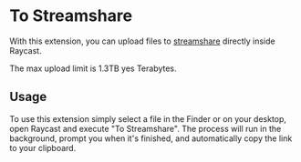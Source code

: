 # To Streamshare

With this extension, you can upload files to [streamshare](https://streamshare.wireway.ch) directly inside Raycast.

The max upload limit is 1.3TB yes Terabytes.

## Usage

To use this extension simply select a file in the Finder or on your desktop, open Raycast and execute "To Streamshare". The process will run in the background, prompt you when it's finished, and automatically copy the link to your clipboard.

